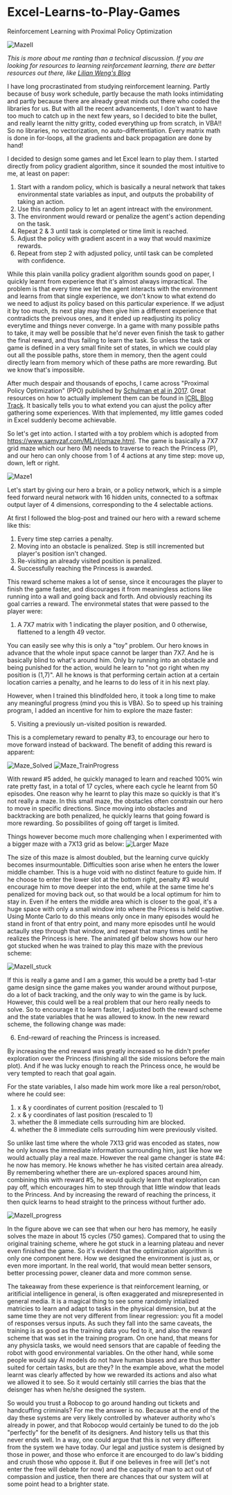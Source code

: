 # Excel-Learns-to-Play-Games
Reinforcement Learning with Proximal Policy Optimization

![MazeII](/Screenshots/MazeII_Solved.gif)

*This is more about me ranting than a technical discussion. If you are looking for resources to learning reinforcement learning, there are better resources out there, like [Lilian Weng's Blog](https://lilianweng.github.io/)*

I have long procrastinated from studying reinforcement learning. Partly because of busy work schedule, partly because the math looks intimidating and partly because there are already great minds out there who coded the libraries for us. But with all the recent advancements, I don't want to have too much to catch up in the next few years, so I decided to bite the bullet, and really learnt the nitty gritty, coded everything up from scratch, in VBA!! So no libraries, no vectorization, no auto-differentiation. Every matrix math is done in for-loops, all the gradients and back propagation are done by hand!

I decided to design some games and let Excel learn to play them. I started directly from policy gradient algorithm, since it sounded the most intuitive to me, at least on paper:
1. Start with a random policy, which is basically a neural network that takes environmental state variables as input, and outputs the probability of taking an action.
2. Use this random policy to let an agent intreact with the environment.
3. The environment would reward or penalize the agent's action depending on the task.
4. Repeat 2 & 3 until task is completed or time limit is reached.
5. Adjust the policy with gradient ascent in a way that would maximize rewards.
6. Repeat from step 2 with adjusted policy, until task can be completed with confidence.

While this plain vanilla policy gradient algorithm sounds good on paper, I quickly learnt from experience that it's almost always impractical. The problem is that every time we let the agent interacts with the environment and learns from that single experience, we don't know to what extend do we need to adjust its policy based on this particular experience. If we adjust it by too much, its next play may then give him a different experience that contradicts the preivous ones, and it ended up readjusting its policy everytime and things never converge. In a game with many possible paths to take, it may well be possible that he'd never even finish the task to gather the final reward, and thus failing to learn the task. So unless the task or game is defined in a very small finite set of states, in which we could play out all the possible paths, store them in memory, then the agent could directly learn from memory which of these paths are more rewarding. But we know that's impossible.

After much despair and thousands of epochs, I came across "Proximal Policy Optimization" (PPO) published by [Schulman et al in 2017](https://arxiv.org/abs/1707.06347v2). Great resources on how to actually implement them can be found in [ICRL Blog Track](https://iclr-blog-track.github.io/2022/03/25/ppo-implementation-details/). It basically tells you to what extend you can ajust the policy after gathering some experiences. With that implemented, my little games coded in Excel suddenly become achievable.

So let's get into action. I started with a toy problem which is adopted from https://www.samyzaf.com/ML/rl/qmaze.html. The game is basically a 7X7 grid maze which our hero (M) needs to traverse to reach the Princess (P), and our hero can only choose from 1 of 4 actions at any time step: move up, down, left or right.

![Maze1](/Screenshots/Maze_Features.png)

Let's start by giving our hero a brain, or a policy network, which is a simple feed forward neural network with 16 hidden units, connected to a softmax output layer of 4 dimensions, corresponding to the 4 selectable actions.

At first I followed the blog-post and trained our hero with a reward scheme like this:
1. Every time step carries a penalty.
2. Moving into an obstacle is penalized. Step is still incremented but player's position isn't changed.
3. Re-visiting an already visited position is penalized.
4. Successfully reaching the Princess is awarded.

This reward scheme makes a lot of sense, since it encourages the player to finish the game faster, and discourages it from meaningless actions like running into a wall and going back and forth. And obviously reaching its goal carries a reward. The environmetal states that were passed to the player were:
1. A 7X7 matrix with 1 indicating the player position, and 0 otherwise, flattened to a length 49 vector.

You can easily see why this is only a "toy" problem. Our hero knows in advance that the whole input space cannot be larger than 7X7. And he is basically blind to what's around him. Only by running into an obstacle and being punished for the action, would he learn to "not go right when my position is (1,7)". All he knows is that performing certain action at a certain location carries a penalty, and he learns to do less of it in his next play.

However, when I trained this blindfolded hero, it took a long time to make any meaningful progress (mind you this is VBA). So to speed up his training program, I added an incentive for him to explore the maze faster: 

5. Visiting a previously un-visited position is rewarded.

This is a complemetary reward to penalty #3, to encourage our hero to move forward instead of backward. The benefit of adding this reward is apparent:

![Maze_Solved](/Screenshots/Maze_Solved.gif)
![Maze_TrainProgress](/Screenshots/Maze_TrainingProgress.jpg)

With reward #5 added, he quickly managed to learn and reached 100% win rate pretty fast, in a total of 17 cycles, where each cycle he learnt from 50 episodes. One reason why he learnt to play this maze so quickly is that it's not really a maze. In this small maze, the obstacles often constrain our hero to move in specific directions. Since moving into obstacles and backtracking are both penalized, he quickly learns that going foward is more rewarding. So possibilites of going off target is limited.

Things however become much more challenging when I experimented with a bigger maze with a 7X13 grid as below:
![Larger Maze](/Screenshots/Maze_Compared.jpg)

The size of this maze is almost doubled, but the learning curve quickly becomes insurmountable. Difficulties soon arise when he enters the lower middle chamber. This is a huge void with no distinct feature to guide him. If he choose to enter the lower slot at the bottom right,  penalty #3 would encourage him to move deeper into the end, while at the same time he's penalized for moving back out, so that would be a local optimum for him to stay in. Even if he enters the middle area which is closer to the goal, it's a huge space with only a small window into where the Pricess is held captive. Using Monte Carlo to do this means only once in many episodes would he stand in front of that entry point, and many more episodes until he would actaully step through that window, and repeat that many times until he realizes the Princess is here. The animated gif below shows how our hero got stucked when he was trained to play this maze with the previous scheme:

![MazeII_stuck](/Screenshots/MazeII_stuck.gif)

If this is really a game and I am a gamer, this would be a pretty bad 1-star game design since the game makes you wander around without purpose, do a lot of back tracking, and the only way to win the game is by luck. However, this could well be a real problem that our hero really needs to solve. So to encourage it to learn faster, I adjusted both the reward scheme and the state variables that he was allowed to know. In the new reward scheme, the following change was made:

6. End-reward of reaching the Princess is increased.

By increasing the end reward was greatly increased so he didn't prefer exploration over the Princess (finishing all the side missions before the main plot). And if he was lucky enough to reach the Princess once, he would be very tempted to reach that goal again.

For the state variables, I also made him work more like a real person/robot, where he could see:
1. x & y coordinates of current position (rescaled to 1)
2. x & y coordinates of last position (rescaled to 1)
3. whether the 8 immediate cells surrouding him are blocked.
4. whether the 8 immediate cells surrouding him were previously visited.

So unlike last time where the whole 7X13 grid was encoded as states, now he only knows the immediate information surrounding him, just like how we would actually play a real maze. However the real game changer is state #4: he now has memory. He knows whether he has visited certain area already. By remembering whether there are un-explored spaces around him, combining this with reward #5, he would quikcly learn that exploration can pay off, which encourages him to step through that little window that leads to the Princess. And by increasing the reward of reaching the princess, it then quick learns to head straight to the princess without further ado.

![MazeII_progress](/Screenshots/MazeII_TrainingProgress_withvswithoutMemory.jpg)

In the figure above we can see that when our hero has memory, he easily solves the maze in about 15 cycles (750 games). Compared that to using the original training scheme, where he got stuck in a learning plateau and never even finished the game. So it's evident that the optimization algorithm is only one component here. How we designed the environment is just as, or even more important. In the real world, that would mean better sensors, better processing power, cleaner data and more common sense.

The takeaway from these experience is that reinforcement learning, or aritificial intelligence in general, is often exaggerated and misrepresented in general media. It is a magical thing to see some randomly intialized matricies to learn and adapt to tasks in the physical dimension, but at the same time they are not very different from linear regression: you fit a model of responses versus inputs. As such they fall into the same caveats, the training is as good as the training data you fed to it, and also the reward scheme that was set in the training program. On one hand, that means for any physicla tasks, we would need sensors that are capable of feeding the robot with good environmental variables. On the other hand, while some people would say AI models do not have human biases and are thus better suited for certain tasks, but are they? In the example above, what the model learnt was clearly affected by how we rewarded its actions and also what we allowed it to see. So it would certainly still carries the bias that the deisnger has when he/she designed the system. 

So would you trust a Robocop to go around handing out tickets and handcuffing criminals? For me the answer is no. Because at the end of the day these systems are very likely controlled by whatever authority who's already in power, and that Robocop would certainly be tuned to do the job "perfectly" for the benefit of its designers. And history tells us that this never ends well. In a way, one could argue that this is not very different from the system we have today. Our legal and justice system is designed by those in power, and those who enforce it are encourged to do law's bidding and crush those who oppose it. But if one believes in free will (let's not enter the free will debate for now) and the capacity of man to act out of compassion and justice, then there are chances that our system will at some point head to a brighter state.
